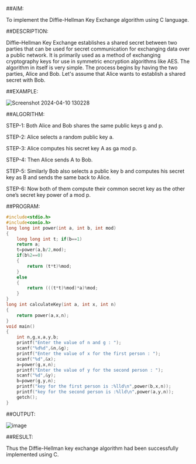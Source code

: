 ##AIM:

To implement the Diffie-Hellman Key Exchange algorithm using C language.

##DESCRIPTION:

Diffie–Hellman Key Exchange establishes a shared secret between two parties that can be used for secret communication for exchanging data over a public network. It is primarily used as a method of exchanging cryptography keys for use in symmetric encryption algorithms like AES. The algorithm in itself is very simple. The process begins by having the two parties, Alice and Bob. Let's assume that Alice wants to establish a shared secret with Bob.

##EXAMPLE:

![Screenshot 2024-04-10 130228](https://github.com/kannan0071/lab-exercises/assets/119641638/0f2cc61f-20a8-4778-89c1-7ad1dda884a0)

##ALGORITHM:

STEP-1: Both Alice and Bob shares the same public keys g and p.

STEP-2: Alice selects a random public key a.

STEP-3: Alice computes his secret key A as ga mod p.

STEP-4: Then Alice sends A to Bob.

STEP-5: Similarly Bob also selects a public key b and computes his secret key as B and sends the same back to Alice.

STEP-6: Now both of them compute their common secret key as the other one’s secret key power of a mod p.


##PROGRAM:
```c
#include<stdio.h> 
#include<conio.h>
long long int power(int a, int b, int mod)
{
	long long int t; if(b==1)
	return a; 
	t=power(a,b/2,mod); 
	if(b%2==0)
	{
		return (t*t)%mod;
	}
	else
	{
		return (((t*t)%mod)*a)%mod;
	}
}
long int calculateKey(int a, int x, int n)
{
	return power(a,x,n);
}
void main()
{
	int n,g,x,a,y,b; 
	printf("Enter the value of n and g : "); 
	scanf("%d%d",&n,&g);
	printf("Enter the value of x for the first person : "); 
	scanf("%d",&x);
	a=power(g,x,n);
	printf("Enter the value of y for the second person : "); 
	scanf("%d",&y);
	b=power(g,y,n);
	printf("key for the first person is :%lld\n",power(b,x,n));
	printf("key for the second person is :%lld\n",power(a,y,n)); 
	getch();
}
```
##OUTPUT:

![image](https://github.com/kannan0071/lab-exercises/assets/119641638/d11280eb-6564-41da-a530-50e0be85eef0)


##RESULT:

Thus the Diffie-Hellman key exchange algorithm had been successfully implemented using C.

